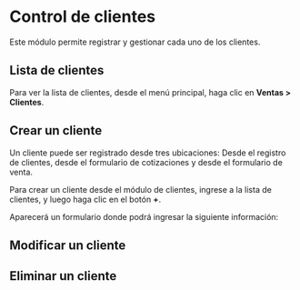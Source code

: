# Control de clientes

Este módulo permite registrar y gestionar cada uno de los clientes.

## Lista de clientes

Para ver la lista de clientes, desde el menú principal, haga clic en **Ventas > Clientes**.

## Crear un cliente

Un cliente puede ser registrado desde tres ubicaciones: Desde el registro de clientes, desde el formulario de cotizaciones y desde el formulario de venta.

Para crear un cliente desde el módulo de clientes, ingrese a la lista de clientes, y luego haga clic en el botón **+**.

Aparecerá un formulario donde podrá ingresar la siguiente información:

## Modificar un cliente

## Eliminar un cliente
